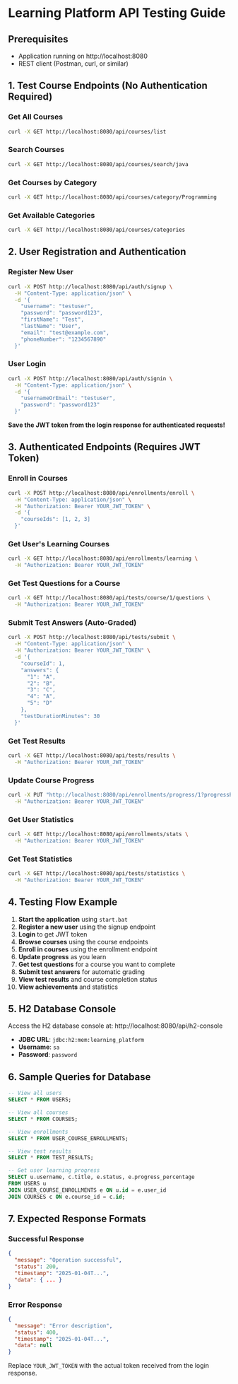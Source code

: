 # Learning Platform API Testing Guide

## Prerequisites
- Application running on http://localhost:8080
- REST client (Postman, curl, or similar)

## 1. Test Course Endpoints (No Authentication Required)

### Get All Courses
```bash
curl -X GET http://localhost:8080/api/courses/list
```

### Search Courses
```bash
curl -X GET http://localhost:8080/api/courses/search/java
```

### Get Courses by Category
```bash
curl -X GET http://localhost:8080/api/courses/category/Programming
```

### Get Available Categories
```bash
curl -X GET http://localhost:8080/api/courses/categories
```

## 2. User Registration and Authentication

### Register New User
```bash
curl -X POST http://localhost:8080/api/auth/signup \
  -H "Content-Type: application/json" \
  -d '{
    "username": "testuser",
    "password": "password123",
    "firstName": "Test",
    "lastName": "User",
    "email": "test@example.com",
    "phoneNumber": "1234567890"
  }'
```

### User Login
```bash
curl -X POST http://localhost:8080/api/auth/signin \
  -H "Content-Type: application/json" \
  -d '{
    "usernameOrEmail": "testuser",
    "password": "password123"
  }'
```

**Save the JWT token from the login response for authenticated requests!**

## 3. Authenticated Endpoints (Requires JWT Token)

### Enroll in Courses
```bash
curl -X POST http://localhost:8080/api/enrollments/enroll \
  -H "Content-Type: application/json" \
  -H "Authorization: Bearer YOUR_JWT_TOKEN" \
  -d '{
    "courseIds": [1, 2, 3]
  }'
```

### Get User's Learning Courses
```bash
curl -X GET http://localhost:8080/api/enrollments/learning \
  -H "Authorization: Bearer YOUR_JWT_TOKEN"
```

### Get Test Questions for a Course
```bash
curl -X GET http://localhost:8080/api/tests/course/1/questions \
  -H "Authorization: Bearer YOUR_JWT_TOKEN"
```

### Submit Test Answers (Auto-Graded)
```bash
curl -X POST http://localhost:8080/api/tests/submit \
  -H "Content-Type: application/json" \
  -H "Authorization: Bearer YOUR_JWT_TOKEN" \
  -d '{
    "courseId": 1,
    "answers": {
      "1": "A",
      "2": "B",
      "3": "C",
      "4": "A",
      "5": "D"
    },
    "testDurationMinutes": 30
  }'
```

### Get Test Results
```bash
curl -X GET http://localhost:8080/api/tests/results \
  -H "Authorization: Bearer YOUR_JWT_TOKEN"
```

### Update Course Progress
```bash
curl -X PUT "http://localhost:8080/api/enrollments/progress/1?progressPercentage=75" \
  -H "Authorization: Bearer YOUR_JWT_TOKEN"
```

### Get User Statistics
```bash
curl -X GET http://localhost:8080/api/enrollments/stats \
  -H "Authorization: Bearer YOUR_JWT_TOKEN"
```

### Get Test Statistics
```bash
curl -X GET http://localhost:8080/api/tests/statistics \
  -H "Authorization: Bearer YOUR_JWT_TOKEN"
```

## 4. Testing Flow Example

1. **Start the application** using `start.bat`
2. **Register a new user** using the signup endpoint
3. **Login** to get JWT token
4. **Browse courses** using the course endpoints
5. **Enroll in courses** using the enrollment endpoint
6. **Update progress** as you learn
7. **Get test questions** for a course you want to complete
8. **Submit test answers** for automatic grading
9. **View test results** and course completion status
10. **View achievements** and statistics

## 5. H2 Database Console

Access the H2 database console at: http://localhost:8080/api/h2-console

- **JDBC URL**: `jdbc:h2:mem:learning_platform`
- **Username**: `sa`
- **Password**: `password`

## 6. Sample Queries for Database

```sql
-- View all users
SELECT * FROM USERS;

-- View all courses
SELECT * FROM COURSES;

-- View enrollments
SELECT * FROM USER_COURSE_ENROLLMENTS;

-- View test results
SELECT * FROM TEST_RESULTS;

-- Get user learning progress
SELECT u.username, c.title, e.status, e.progress_percentage
FROM USERS u
JOIN USER_COURSE_ENROLLMENTS e ON u.id = e.user_id
JOIN COURSES c ON e.course_id = c.id;
```

## 7. Expected Response Formats

### Successful Response
```json
{
  "message": "Operation successful",
  "status": 200,
  "timestamp": "2025-01-04T...",
  "data": { ... }
}
```

### Error Response
```json
{
  "message": "Error description",
  "status": 400,
  "timestamp": "2025-01-04T...",
  "data": null
}
```

Replace `YOUR_JWT_TOKEN` with the actual token received from the login response.
